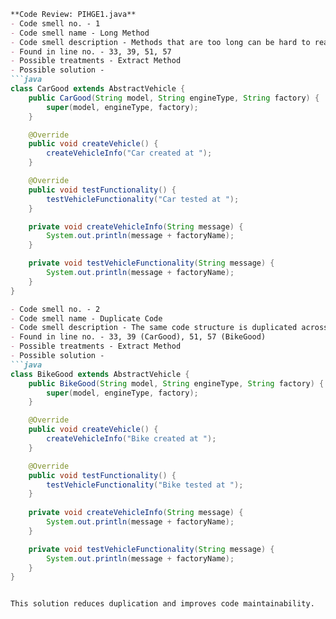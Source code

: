 ```markdown
**Code Review: PIHGE1.java**
- Code smell no. - 1
- Code smell name - Long Method
- Code smell description - Methods that are too long can be hard to read and maintain.
- Found in line no. - 33, 39, 51, 57
- Possible treatments - Extract Method
- Possible solution - 
```java
class CarGood extends AbstractVehicle {
    public CarGood(String model, String engineType, String factory) {
        super(model, engineType, factory);
    }

    @Override
    public void createVehicle() {
        createVehicleInfo("Car created at ");
    }

    @Override
    public void testFunctionality() {
        testVehicleFunctionality("Car tested at ");
    }

    private void createVehicleInfo(String message) {
        System.out.println(message + factoryName);
    }

    private void testVehicleFunctionality(String message) {
        System.out.println(message + factoryName);
    }
}
```

```markdown
- Code smell no. - 2
- Code smell name - Duplicate Code
- Code smell description - The same code structure is duplicated across methods in multiple classes.
- Found in line no. - 33, 39 (CarGood), 51, 57 (BikeGood)
- Possible treatments - Extract Method
- Possible solution - 
```java
class BikeGood extends AbstractVehicle {
    public BikeGood(String model, String engineType, String factory) {
        super(model, engineType, factory);
    }

    @Override
    public void createVehicle() {
        createVehicleInfo("Bike created at ");
    }

    @Override
    public void testFunctionality() {
        testVehicleFunctionality("Bike tested at ");
    }
    
    private void createVehicleInfo(String message) {
        System.out.println(message + factoryName);
    }

    private void testVehicleFunctionality(String message) {
        System.out.println(message + factoryName);
    }
}
```
``` 

This solution reduces duplication and improves code maintainability.
```